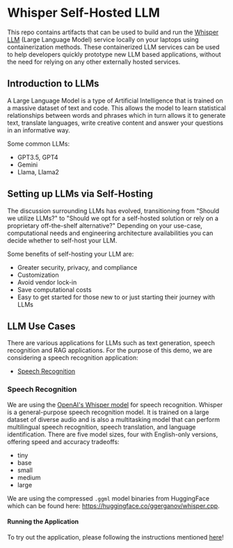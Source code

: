 # Whisper Self-Hosted LLM

This repo contains artifacts that can be used to build and run the [Whisper LLM](https://github.com/openai/whisper) (Large Language Model) service locally on your laptops using containerization methods.
These containerized LLM services can be used to help developers quickly prototype new LLM based applications, without the need for relying
on any other externally hosted services.

## Introduction to LLMs

A Large Language Model is a type of Artificial Intelligence that is trained on a massive dataset of text and code. This allows the model to learn statistical relationships between words and phrases which in turn allows it to generate text, translate languages, write creative content and answer your questions in an informative way.

Some common LLMs:
* GPT3.5, GPT4
* Gemini
* Llama, Llama2

## Setting up LLMs via Self-Hosting
The discussion surrounding LLMs has evolved, transitioning from "Should we utilize LLMs?" to "Should we opt for a self-hosted solution or rely on a proprietary off-the-shelf alternative?" Depending on your use-case, computational needs and engineering architecture availabilities you can decide whether to self-host your LLM.

Some benefits of self-hosting your LLM are:
* Greater security, privacy, and compliance
* Customization
* Avoid vendor lock-in
* Save computational costs
* Easy to get started for those new to or just starting their journey with LLMs

## LLM Use Cases

There are various applications for LLMs such as text generation, speech recognition and RAG applications. For the purpose of this demo, we are considering a speech recognition application:

* [Speech Recognition](#speech-recognition)

### Speech Recognition

We are using the [OpenAI's Whisper model](https://github.com/openai/whisper) for speech recognition. Whisper is a general-purpose speech recognition model. It is trained on a large dataset of diverse audio and is also a multitasking model that can perform multilingual speech recognition, speech translation, and language identification. There are five model sizes, four with English-only versions, offering speed and accuracy tradeoffs:

* tiny
* base
* small
* medium
* large

We are using the compressed `.ggml` model binaries from HuggingFace which can be found here: https://huggingface.co/ggerganov/whisper.cpp.

#### Running the Application

To try out the application, please following the instructions mentioned [here](https://github.com/redhat-et/whisper-self-hosted-llm/blob/main/whisper-model-service/README.md)!
